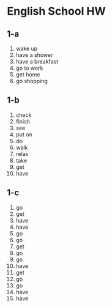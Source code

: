 # English School HW
## 1-a
1. wake up
2. have a shower
3. have a breakfast
4. go to work
5. get home
6. go shopping

## 1-b
1. check
2. finish
3. see
4. put on
5. do
6. walk
7. relax
8. take
9. get
10. have
## 1-c
1. go
2. get
3. have
4. have
5. go
6. go
7. get
8. go
9. go
10. have
11. get
12. go
13. go
14. have
15. have